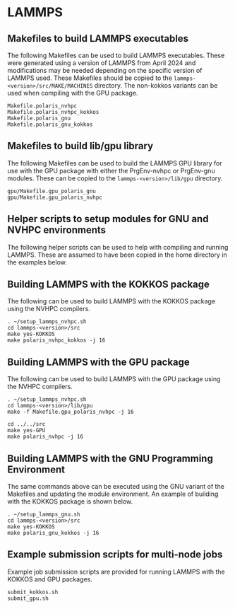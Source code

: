 # LAMMPS

## Makefiles to build LAMMPS executables

The following Makefiles can be used to build LAMMPS executables. These were generated using a version of LAMMPS from April 2024 and modifications may be needed depending on the specific version of LAMMPS used. These Makefiles should be copied to the `lammps-<version>/src/MAKE/MACHINES` directory. The non-kokkos variants can be used when compiling with the GPU package.
```
Makefile.polaris_nvhpc
Makefile.polaris_nvhpc_kokkos
Makefile.polaris_gnu
Makefile.polaris_gnu_kokkos
```

## Makefiles to build lib/gpu library

The following Makefiles can be used to build the LAMMPS GPU library for use with the GPU package with either the PrgEnv-nvhpc or PrgEnv-gnu modules.  These can be copied to the `lammps-<version>/lib/gpu` directory.
```
gpu/Makefile.gpu_polaris_gnu
gpu/Makefile.gpu_polaris_nvhpc
```

## Helper scripts to setup modules for GNU and NVHPC environments

The following helper scripts can be used to help with compiling and running LAMMPS. These are assumed to have been copied in the home directory in the examples below.

## Building LAMMPS with the KOKKOS package

The following can be used to build LAMMPS with the KOKKOS package using the NVHPC compilers.
```
. ~/setup_lammps_nvhpc.sh
cd lammps-<version>/src
make yes-KOKKOS
make polaris_nvhpc_kokkos -j 16
```

## Building LAMMPS with the GPU package

The following can be used to build LAMMPS with the GPU package using the NVHPC compilers.
```
. ~/setup_lammps_nvhpc.sh
cd lammps-<version>/lib/gpu
make -f Makefile.gpu_polaris_nvhpc -j 16

cd ../../src
make yes-GPU
make polaris_nvhpc -j 16
```

## Building LAMMPS with the GNU Programming Environment

The same commands above can be executed using the GNU variant of the Makefiles and updating the module environment. An example of building with the KOKKOS package is shown below.
```
. ~/setup_lammps_gnu.sh
cd lammps-<version>/src
make yes-KOKKOS
make polaris_gnu_kokkos -j 16
```

## Example submission scripts for multi-node jobs

Example job submission scripts are provided for running LAMMPS with the KOKKOS and GPU packages. 
```
submit_kokkos.sh
submit_gpu.sh
```
